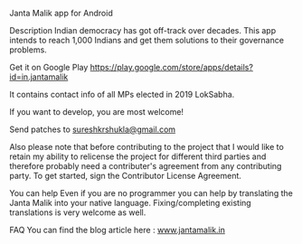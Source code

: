 Janta Malik app for Android

Description
Indian democracy has got off-track over decades. This app intends to reach 1,000 Indians and get them solutions to their governance problems.

Get it on Google Play 
https://play.google.com/store/apps/details?id=in.jantamalik

It contains contact info of all MPs elected in 2019 LokSabha.

If you want to develop, you are most welcome!

Send patches to sureshkrshukla@gmail.com

Also please note that before contributing to the project that I would like to retain my ability to relicense the project for different third parties and therefore probably need a contributer's agreement from any contributing party. To get started, sign the Contributor License Agreement.

You can help
Even if you are no programmer you can help by translating the Janta Malik into your native language. Fixing/completing existing translations is very welcome as well.

FAQ
You can find the blog article here : www.jantamalik.in
